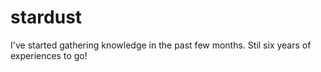 # stardust
I've started gathering knowledge in the past few months. Stil six years of experiences to go!
